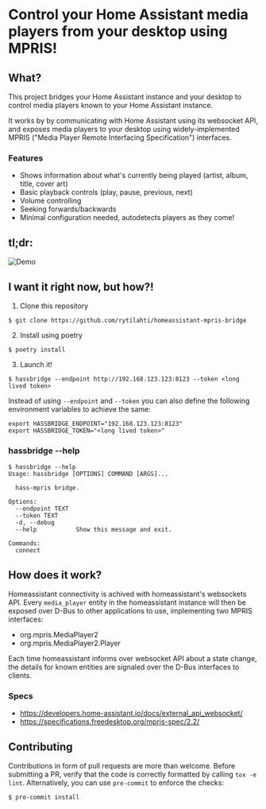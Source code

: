# Control your Home Assistant media players from your desktop using MPRIS!

## What?

This project bridges your Home Assistant instance and your desktop to control media players known to your Home Assistant instance.

It works by by communicating with Home Assistant using its websocket API, and exposes media players to your desktop using widely-implemented MPRIS ("Media Player Remote Interfacing Specification") interfaces.

### Features

* Shows information about what's currently being played (artist, album, title, cover art)
* Basic playback controls (play, pause, previous, next)
* Volume controlling
* Seeking forwards/backwards
* Minimal configuration needed, autodetects players as they come!


## tl;dr:

![Demo](hassbridge_demo.gif)

## I want it right now, but how?!

1. Clone this repository

```
$ git clone https://github.com/rytilahti/homeassistant-mpris-bridge
```

2. Install using poetry

```
$ poetry install
```
3. Launch it!

```
$ hassbridge --endpoint http://192.168.123.123:8123 --token <long lived token>
```

Instead of using `--endpoint` and `--token` you can also define the following environment variables to achieve the same:

```
export HASSBRIDGE_ENDPOINT="192.168.123.123:8123"
export HASSBRIDGE_TOKEN="<long lived token>"
```

### hassbridge --help

```
$ hassbridge --help
Usage: hassbridge [OPTIONS] COMMAND [ARGS]...

  hass-mpris bridge.

Options:
  --endpoint TEXT
  --token TEXT
  -d, --debug
  --help           Show this message and exit.

Commands:
  connect

```

## How does it work?

Homeassistant connectivity is achived with homeassistant's websockets API.
Every `media_player` entity in the homeassistant instance will then be exposed over D-Bus to other applications to use, implementing two MPRIS interfaces:

* org.mpris.MediaPlayer2
* org.mpris.MediaPlayer2.Player


Each time homeassistant informs over websocket API about a state change,
the details for known entities are signaled over the D-Bus interfaces to clients.

### Specs
* https://developers.home-assistant.io/docs/external_api_websocket/
* https://specifications.freedesktop.org/mpris-spec/2.2/


## Contributing

Contributions in form of pull requests are more than welcome.
Before submitting a PR, verify that the code is correctly formatted by calling `tox -e lint`.
Alternatively, you can use `pre-commit` to enforce the checks:

```
$ pre-commit install
```
